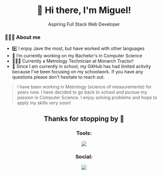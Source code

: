 <div align="center">
  <h1>👋 Hi there, I'm Miguel!</h1>
  <p>Aspiring Full Stack Web Developer</p>
</div>

### 👨🏽‍💻 About me
- #️⃣ I enjoy Jave the most, but have worked with other languages
- 🔭 I’m currently working on my Bachelor's in Computer Science
- 👨🏽‍💻 Currently a Metrology Technician at Monarch Tractor!
- 🛑 Since I am currently in school, my GitHub has had limited activity because I've been focusing on my schoolwork. If you have any questions please don't hesitate to reach out.

> I have been working in Metrology (science of measurements) for years now. I have decided to go back to school and pursue my passion in Computer Science. I enjoy solving problems and hope to apply my skills very soon!

<h2 align="center">Thanks for stopping by 👋</h2>


<h3 align="center">Tools:</h3>
<p align="center">
  <a href="https://skillicons.dev">
    <img src="https://skillicons.dev/icons?i=html,css,js,java,react,bootstrap,spring,visualstudio,vscode." />
  </a>
</p>

<div align="center">
  
  <h3 align="center">Social:</h3>
  <a href="https://www.linkedin.com/in/migayala/" target=”_blank”>
    <img src="https://img.shields.io/badge/LinkedIn-blue?logo=linkedin&logoColor=white&style=for-the-badge">
  </a>
 

 
